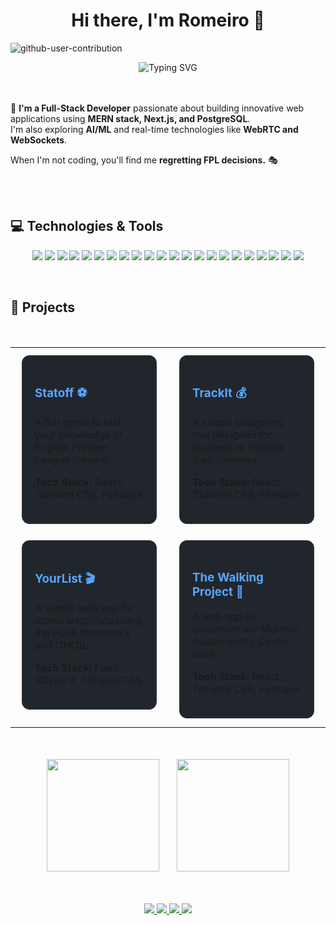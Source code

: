 <div align="center">
<h1>Hi there, I'm Romeiro 👋</h1>
</div>

![github-user-contribution](https://github.com/user-attachments/assets/dabaec54-5220-4445-a910-6619d56e0e7c)

<div align="center">
  <img src="https://readme-typing-svg.herokuapp.com?font=Fira+Code&size=28&pause=1000&center=true&vCenter=true&width=500&lines=Full-Stack+Developer;AIML+Enthusiast;Problem+Solver" alt="Typing SVG" />
</div>
<br />
<br />

<div align="left">

🚀 **I'm a Full-Stack Developer** passionate about building innovative web applications using **MERN stack, Next.js, and PostgreSQL**.  
I'm also exploring **AI/ML** and real-time technologies like **WebRTC and WebSockets**.  

When I'm not coding, you'll find me **regretting FPL decisions.** 🎭  

</div>
<br />
<br />

## 💻 Technologies & Tools  
<p align="center">
  <!-- Languages -->
  <img src="https://img.shields.io/badge/-C++-00599C?style=for-the-badge&logo=cplusplus&logoColor=white" />
  <img src="https://img.shields.io/badge/-Java-ED8B00?style=for-the-badge&logo=java&logoColor=white" />
  <img src="https://img.shields.io/badge/-JavaScript-F7DF1E?style=for-the-badge&logo=javascript&logoColor=black" />
  <img src="https://img.shields.io/badge/-Python-3776AB?style=for-the-badge&logo=python&logoColor=white" />
  <img src="https://img.shields.io/badge/-SQL-4479A1?style=for-the-badge&logo=postgresql&logoColor=white" />
  <img src="https://img.shields.io/badge/-HTML5-E34F26?style=for-the-badge&logo=html5&logoColor=white" />
  <img src="https://img.shields.io/badge/-CSS3-1572B6?style=for-the-badge&logo=css3&logoColor=white" />
  <!-- Frontend -->
  <img src="https://img.shields.io/badge/-React.js-61DAFB?style=for-the-badge&logo=react&logoColor=black" />
  <img src="https://img.shields.io/badge/-Next.js-000000?style=for-the-badge&logo=next.js&logoColor=white" />
  <img src="https://img.shields.io/badge/-Tailwind_CSS-38B2AC?style=for-the-badge&logo=tailwind-css&logoColor=white" />
  <img src="https://img.shields.io/badge/-Framer_Motion-0055FF?style=for-the-badge&logo=framer&logoColor=white" />
  <!-- Backend -->
  <img src="https://img.shields.io/badge/-Node.js-339933?style=for-the-badge&logo=node.js&logoColor=white" />
  <img src="https://img.shields.io/badge/-Express.js-000000?style=for-the-badge&logo=express&logoColor=white" />
  <img src="https://img.shields.io/badge/-Flask-000000?style=for-the-badge&logo=flask&logoColor=white" />
  <!-- Databases -->
  <img src="https://img.shields.io/badge/-MongoDB-47A248?style=for-the-badge&logo=mongodb&logoColor=white" />
  <img src="https://img.shields.io/badge/-PostgreSQL-4169E1?style=for-the-badge&logo=postgresql&logoColor=white" />
  <img src="https://img.shields.io/badge/-Mongoose-880000?style=for-the-badge&logo=mongodb&logoColor=white" />
  <img src="https://img.shields.io/badge/-Supabase-3ECF8E?style=for-the-badge&logo=supabase&logoColor=white" />
  <!-- Tools -->
  <img src="https://img.shields.io/badge/-Git-F05032?style=for-the-badge&logo=git&logoColor=white" />
  <img src="https://img.shields.io/badge/-Socket.IO-010101?style=for-the-badge&logo=socket.io&logoColor=white" />
  <img src="https://img.shields.io/badge/-JWT-000000?style=for-the-badge&logo=json-web-tokens&logoColor=white" />
  <img src="https://img.shields.io/badge/-Vercel-000000?style=for-the-badge&logo=vercel&logoColor=white" />
</p>

<br />



## 🚀 Projects  

<br />

<div align="left">
  <table>
    <tr>
      <td width="50%" align="left" valign="top">
        <div style="padding: 20px; border-radius: 12px; margin: 10px; background-color: #21262d; border: 1px solid #30363d;">
          <h3><a href="https://stat-off.vercel.app/" style="color: #58a6ff; text-decoration: none; font-weight: bold;">Statoff ⚽</a></h3>
          <p>A fun game to test your knowledge of English Premier League players!</p>
          <p><strong>Tech Stack:</strong> React, Tailwind CSS, Firebase</p>
        </div>
      </td>
      <td width="50%" align="left" valign="top">
        <div style="padding: 20px; border-radius: 12px; margin: 10px; background-color: #21262d; border: 1px solid #30363d;">
          <h3><a href="https://track-it-eight-omega.vercel.app/" style="color: #58a6ff; text-decoration: none; font-weight: bold;">TrackIt 💰</a></h3>
          <p>A simple budgeting tool designed for students to manage their finances.</p>
          <p><strong>Tech Stack:</strong> React, Tailwind CSS, Firebase</p>
        </div>
      </td>
    </tr>
    <tr>
      <td width="50%" align="left" valign="top">
        <div style="padding: 20px; border-radius: 12px; margin: 10px; background-color: #21262d; border: 1px solid #30363d;">
          <h3><a href="https://github.com/romeirofernandes/yourlist" style="color: #58a6ff; text-decoration: none; font-weight: bold;">YourList 🎬</a></h3>
          <p>A simple web app for movie watchlists using the Flask framework and OMDB.</p>
          <p><strong>Tech Stack:</strong> Flask, SQLite 3, Tailwind CSS</p>
        </div>
      </td>
      <td width="50%" align="left" valign="top">
        <div style="padding: 20px; border-radius: 12px; margin: 10px; background-color: #21262d; border: 1px solid #30363d;">
          <h3><a href="https://wrestle-r.github.io/walking-project/" style="color: #58a6ff; text-decoration: none; font-weight: bold;">The Walking Project 🌱</a></h3>
          <p>A web app to document our Mumbai Sustainability Center work.</p>
          <p><strong>Tech Stack:</strong> React, Tailwind CSS, Firebase</p>
        </div>
      </td>
    </tr>
  </table>
</div>


<br />
<br />


<div align="center">
  <img height="180em" src="https://github-readme-stats.vercel.app/api?username=romeirofernandes&show_icons=true&theme=radical" />
  &nbsp;&nbsp;&nbsp;&nbsp;&nbsp;
  <img height="180em" src="https://github-readme-stats.vercel.app/api/top-langs/?username=romeirofernandes&layout=compact&theme=radical" />
</div>

<br />
<br />

<p align="center">
  <a href="https://linkedin.com/in/romeirofernandes">
    <img src="https://img.shields.io/badge/-LinkedIn-0077B5?style=for-the-badge&logo=linkedin&logoColor=white" />
  </a>
  <a href="https://x.com/theromeirofern">
    <img src="https://img.shields.io/badge/-Twitter-1DA1F2?style=for-the-badge&logo=twitter&logoColor=white" />
  </a>
  <a href="https://instagram.com/theromeirofernandes">
    <img src="https://img.shields.io/badge/-Instagram-E4405F?style=for-the-badge&logo=instagram&logoColor=white" />
  </a>
  <a href="mailto:theromeirofernandes@gmail.com">
    <img src="https://img.shields.io/badge/-Email-D14836?style=for-the-badge&logo=gmail&logoColor=white" />
  </a>
</p>
 

<!--
**[your-username]/[your-username]** is a ✨ _special_ ✨ repository because its `README.md` (this file) appears on your GitHub profile.
-->
